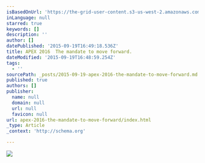 ```yaml
---
isBasedOnUrl: 'https://the-grid-user-content.s3-us-west-2.amazonaws.com/43bdbd62-588c-4ae2-b903-05b340f47a56.jpg'
inLanguage: null
starred: true
keywords: []
description: ''
author: []
datePublished: '2015-09-19T16:49:18.536Z'
title: APEX 2016  The mandate to move forward.
dateModified: '2015-09-19T16:48:59.254Z'
tags:
  - ''
sourcePath: _posts/2015-09-19-apex-2016-the-mandate-to-move-forward.md
published: true
authors: []
publisher:
  name: null
  domain: null
  url: null
  favicon: null
url: apex-2016-the-mandate-to-move-forward/index.html
_type: Article
_context: 'http://schema.org'

---
```

![](https://the-grid-user-content.s3-us-west-2.amazonaws.com/43bdbd62-588c-4ae2-b903-05b340f47a56.jpg)